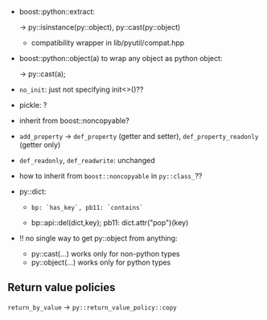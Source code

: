 * boost::python::extract:

	→ py::isinstance(py::object), py::cast<T>(py::object)

	* compatibility wrapper in lib/pyutil/compat.hpp

* boost::python::object(a) to wrap any object as python object:

	→ py::cast(a);

* `no_init`: just not specifying init<>()??

* pickle: ?

* inherit from boost::noncopyable?

* `add_property` → `def_property` (getter and setter), `def_property_readonly` (getter only)

* `def_readonly`, `def_readwrite`: unchanged

* how to inherit from `boost::noncopyable` in `py::class_`??

* py::dict:
  *  	bp: `has_key`, pb11: `contains`
  *   bp::api::del(dict,key); pb11: dict.attr("pop")(key)

* !! no single way to get py::object from anything:
  * py::cast(...) works only for non-python types
  * py::object(...) works only for python types



Return value policies
-------------------------

`return_by_value` → `py::return_value_policy::copy`
